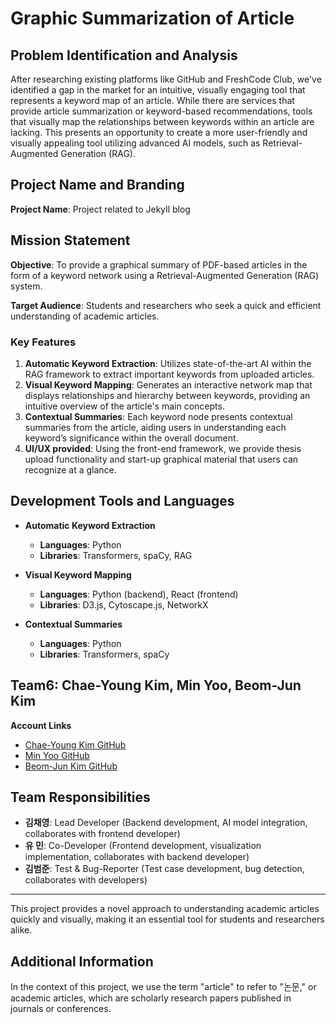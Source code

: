 # Graphic Summarization of Article

## Problem Identification and Analysis
After researching existing platforms like GitHub and FreshCode Club, we've identified a gap in the market for an intuitive, visually engaging tool that represents a keyword map of an article. While there are services that provide article summarization or keyword-based recommendations, tools that visually map the relationships between keywords within an article are lacking. This presents an opportunity to create a more user-friendly and visually appealing tool utilizing advanced AI models, such as Retrieval-Augmented Generation (RAG).

## Project Name and Branding
**Project Name**: Project related to Jekyll blog

## Mission Statement
**Objective**: To provide a graphical summary of PDF-based articles in the form of a keyword network using a Retrieval-Augmented Generation (RAG) system.

**Target Audience**: Students and researchers who seek a quick and efficient understanding of academic articles.

### Key Features
1. **Automatic Keyword Extraction**: Utilizes state-of-the-art AI within the RAG framework to extract important keywords from uploaded articles.
2. **Visual Keyword Mapping**: Generates an interactive network map that displays relationships and hierarchy between keywords, providing an intuitive overview of the article's main concepts.
3. **Contextual Summaries**: Each keyword node presents contextual summaries from the article, aiding users in understanding each keyword’s significance within the overall document.
4. **UI/UX provided**: Using the front-end framework, we provide thesis upload functionality and start-up graphical material that users can recognize at a glance.

## Development Tools and Languages
- **Automatic Keyword Extraction**
  - **Languages**: Python
  - **Libraries**: Transformers, spaCy, RAG

- **Visual Keyword Mapping**
  - **Languages**: Python (backend), React (frontend)
  - **Libraries**: D3.js, Cytoscape.js, NetworkX

- **Contextual Summaries**
  - **Languages**: Python
  - **Libraries**: Transformers, spaCy

## Team6: Chae-Young Kim, Min Yoo, Beom-Jun Kim

**Account Links**
- [Chae-Young Kim GitHub](https://github.com/yoooousir)
- [Min Yoo GitHub](https://github.com/tracer12)
- [Beom-Jun Kim GitHub](https://github.com/tigerjun5199)

## Team Responsibilities
- **김채영**: Lead Developer (Backend development, AI model integration, collaborates with frontend developer)
- **유 민**: Co-Developer (Frontend development, visualization implementation, collaborates with backend developer)
- **김범준**: Test & Bug-Reporter (Test case development, bug detection, collaborates with developers)

---

This project provides a novel approach to understanding academic articles quickly and visually, making it an essential tool for students and researchers alike.

## Additional Information
In the context of this project, we use the term "article" to refer to "논문," or academic articles, which are scholarly research papers published in journals or conferences.
